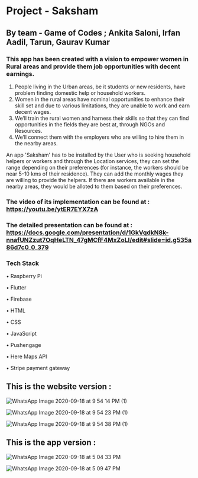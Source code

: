 # Project - Saksham 
## By team - Game of Codes ; Ankita Saloni, Irfan Aadil, Tarun, Gaurav Kumar

### This app has been created with a vision to empower women in Rural areas and provide them job opportunities with decent earnings. 

1. People living in the Urban areas, be it students or new residents, have problem finding domestic help or household workers.
2. Women in the rural areas have nominal opportunities to enhance their skill set and due to various limitations, they are unable to work and earn decent wages.
3. We’ll train the rural women and harness their skills so that they can find opportunities in the fields they are best at, through NGOs and Resources.
4. We’ll connect them with the employers who are willing to hire them in the nearby areas.

An app 'Saksham' has to be installed by the User who is seeking household helpers or workers and through the Location services, they can set the range depending on their preferences (for instance, the workers should be near 5-10 kms of their residence). They can add the monthly wages they are willing to provide the helpers. If there are workers available in the nearby areas, they would be alloted to them based on their preferences.

### The video of its implementation can be found at : https://youtu.be/ytER7EYX7zA 

### The detailed presentation can be found at : https://docs.google.com/presentation/d/1GkVqdkN8k-nnafUNZzut7OqHeLTN_47gMCfF4MxZoLI/edit#slide=id.g535a86d7c0_0_379

### Tech Stack

•	Raspberry Pi

•	Flutter

•	Firebase

•	HTML

•	CSS

•	JavaScript

•	Pushengage

•	Here Maps API

•	Stripe payment gateway


## This is the website version :



![WhatsApp Image 2020-09-18 at 9 54 14 PM (1)](https://user-images.githubusercontent.com/56873389/93622420-be6a5000-f9fa-11ea-8adb-d39fb8439fe2.jpeg)


![WhatsApp Image 2020-09-18 at 9 54 23 PM (1)](https://user-images.githubusercontent.com/56873389/93622436-c75b2180-f9fa-11ea-830e-e97f3d4706e9.jpeg)


![WhatsApp Image 2020-09-18 at 9 54 38 PM (1)](https://user-images.githubusercontent.com/56873389/93622450-cde99900-f9fa-11ea-86ff-f4df4a6a3a32.jpeg)



## This is the app version :


![WhatsApp Image 2020-09-18 at 5 04 33 PM](https://user-images.githubusercontent.com/56873389/93622693-30429980-f9fb-11ea-891f-4d8b4ed9f240.jpeg)


![WhatsApp Image 2020-09-18 at 5 09 47 PM](https://user-images.githubusercontent.com/56873389/93622703-36387a80-f9fb-11ea-9b13-d0f1c4d7632e.jpeg)

